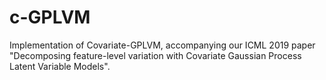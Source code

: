 # c-GPLVM

Implementation of Covariate-GPLVM, accompanying our ICML 2019 paper "Decomposing feature-level variation with Covariate Gaussian Process Latent Variable Models". 
